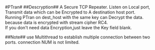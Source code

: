 #PTran#
##Descryption##
A Secure TCP Repeater. Listen on Local port, Transmit data which can be Encrypted to A destination host port.   
Running PTran on dest_host with the same key can Decrypt the data. because data is encrypted with stream cipher RC4.  
If you don't need data Encryption,just leave the Key field blank.  

##Note##
use Multithread to establish multiple connection between two ports.
connection NUM is not limited.
